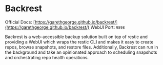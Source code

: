 # Backrest

Official Docs: [https://garethgeorge.github.io/backrest/](https://garethgeorge.github.io/backrest/)
WebUI Port: `9898`

Backrest is a web-accessible backup solution built on top of restic and providing a WebUI which wraps the restic CLI and makes it easy to create repos, browse snapshots, and restore files. Additionally, Backrest can run in the background and take an opinionated approach to scheduling snapshots and orchestrating repo health operations.
